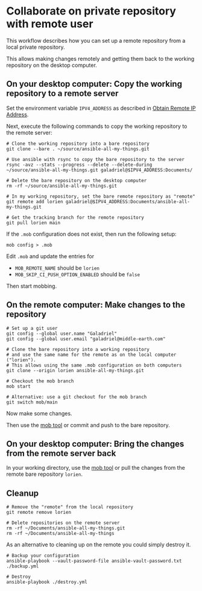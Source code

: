 # Collaborate on private repository with remote user

This workflow describes how you can set up a remote repository from a local
private repository.

This allows making changes remotely and getting them back to the working
repository on the desktop computer.

## On your desktop computer: Copy the working repository to a remote server

Set the environment variable `IPV4_ADDRESS` as described in
[Obtain Remote IP Address](./obtain-remote-ip-address.md).

Next, execute the following commands to copy the working repository to the
remote server:

```shell
# Clone the working repository into a bare repository
git clone --bare . ~/source/ansible-all-my-things.git

# Use ansible with rsync to copy the bare repository to the server
rsync -avz --stats --progress --delete --delete-during ~/source/ansible-all-my-things.git galadriel@$IPV4_ADDRESS:Documents/

# Delete the bare repository on the desktop computer
rm -rf ~/source/ansible-all-my-things.git

# In my working repository, set the bare remote repository as "remote"
git remote add lorien galadriel@$IPV4_ADDRESS:Documents/ansible-all-my-things.git

# Get the tracking branch for the remote repository
git pull lorien main
```

If the `.mob` configuration does not exist, then run the following setup:

```shell
mob config > .mob
```

Edit `.mob` and update the entries for

- `MOB_REMOTE_NAME` should be `lorien`
- `MOB_SKIP_CI_PUSH_OPTION_ENABLED` should be `false`

Then start mobbing.

## On the remote computer: Make changes to the repository

```shell
# Set up a git user
git config --global user.name "Galadriel"
git config --global user.email "galadriel@middle-earth.com"

# Clone the bare repository into a working repository
# and use the same name for the remote as on the local computer ("lorien").
# This allows using the same .mob configuration on both computers
git clone --origin lorien ansible-all-my-things.git

# Checkout the mob branch
mob start

# Alternative: use a git checkout for the mob branch
git switch mob/main
```

Now make some changes.

Then use the [mob tool](https://mob.sh) or commit and push to the bare
repository.

## On your desktop computer: Bring the changes from the remote server back

In your working directory, use the [mob tool](https://mob.sh) or pull the
changes from the remote bare repository `lorien`.

## Cleanup

```shell
# Remove the "remote" from the local repository
git remote remove lorien

# Delete repositories on the remote server
rm -rf ~/Documents/ansible-all-my-things.git
rm -rf ~/Documents/ansible-all-my-things
```

As an alternative to cleaning up on the remote you could simply destroy it.

```shell
# Backup your configuration
ansible-playbook --vault-password-file ansible-vault-password.txt ./backup.yml

# Destroy
ansible-playbook ./destroy.yml
```
